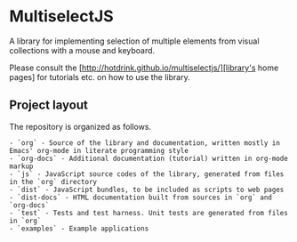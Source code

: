 # MultiselectJS

A library for implementing selection of multiple elements from visual collections with a mouse and keyboard.

Please consult the [http://hotdrink.github.io/multiselectjs/][library's home pages] for tutorials etc. on how to use the library.

## Project layout

The repository is organized as follows.

    - `org` - Source of the library and documentation, written mostly in Emacs' org-mode in literate programming style
    - `org-docs` - Additional documentation (tutorial) written in org-mode markup
    - `js` - JavaScript source codes of the library, generated from files in the `org` directory
    - `dist` - JavaScript bundles, to be included as scripts to web pages
    - `dist-docs` - HTML documentation built from sources in `org` and `org-docs`
    - `test` - Tests and test harness. Unit tests are generated from files in `org`
    - `examples` - Example applications
